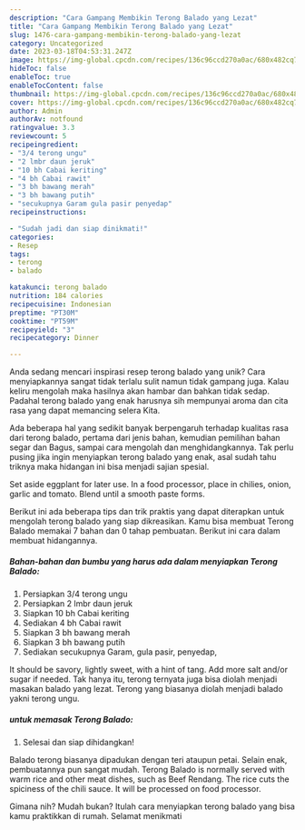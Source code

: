 ```yaml
---
description: "Cara Gampang Membikin Terong Balado yang Lezat"
title: "Cara Gampang Membikin Terong Balado yang Lezat"
slug: 1476-cara-gampang-membikin-terong-balado-yang-lezat
category: Uncategorized
date: 2023-03-18T04:53:31.247Z
image: https://img-global.cpcdn.com/recipes/136c96ccd270a0ac/680x482cq70/terong-balado-foto-resep-utama.jpg
hideToc: false
enableToc: true
enableTocContent: false
thumbnail: https://img-global.cpcdn.com/recipes/136c96ccd270a0ac/680x482cq70/terong-balado-foto-resep-utama.jpg
cover: https://img-global.cpcdn.com/recipes/136c96ccd270a0ac/680x482cq70/terong-balado-foto-resep-utama.jpg
author: Admin
authorAv: notfound
ratingvalue: 3.3
reviewcount: 5
recipeingredient:
- "3/4 terong ungu"
- "2 lmbr daun jeruk"
- "10 bh Cabai keriting"
- "4 bh Cabai rawit"
- "3 bh bawang merah"
- "3 bh bawang putih"
- "secukupnya Garam gula pasir penyedap"
recipeinstructions:

- "Sudah jadi dan siap dinikmati!"
categories:
- Resep
tags:
- terong
- balado

katakunci: terong balado 
nutrition: 184 calories
recipecuisine: Indonesian
preptime: "PT30M"
cooktime: "PT59M"
recipeyield: "3"
recipecategory: Dinner

---
```





Anda sedang mencari inspirasi resep terong balado yang unik? Cara menyiapkannya sangat tidak terlalu sulit namun tidak gampang juga. Kalau keliru mengolah maka hasilnya akan hambar dan bahkan tidak sedap. Padahal terong balado yang enak harusnya sih mempunyai aroma dan cita rasa yang dapat memancing selera Kita.





Ada beberapa hal yang sedikit banyak berpengaruh terhadap kualitas rasa dari terong balado, pertama dari jenis bahan, kemudian pemilihan bahan segar dan Bagus, sampai cara mengolah dan menghidangkannya. Tak perlu pusing jika ingin menyiapkan terong balado yang enak,      asal sudah tahu triknya maka hidangan ini bisa menjadi sajian spesial.














Set aside eggplant for later use. In a food processor, place in chilies, onion, garlic and tomato. Blend until a smooth paste forms.






Berikut ini ada beberapa tips dan trik praktis yang dapat diterapkan untuk mengolah terong balado yang siap dikreasikan. Kamu bisa membuat Terong Balado memakai 7 bahan dan 0 tahap pembuatan. Berikut ini cara dalam membuat hidangannya.

<!--inarticleads1-->

##### Bahan-bahan dan bumbu yang harus ada dalam menyiapkan Terong Balado:

1. Persiapkan 3/4 terong ungu
1. Persiapkan 2 lmbr daun jeruk
1. Siapkan 10 bh Cabai keriting
1. Sediakan 4 bh Cabai rawit
1. Siapkan 3 bh bawang merah
1. Siapkan 3 bh bawang putih
1. Sediakan secukupnya Garam, gula pasir, penyedap,


It should be savory, lightly sweet, with a hint of tang. Add more salt and/or sugar if needed. Tak hanya itu, terong ternyata juga bisa diolah menjadi masakan balado yang lezat. Terong yang biasanya diolah menjadi balado yakni terong ungu. 

<!--inarticleads2-->

#####  untuk memasak Terong Balado:


1. Selesai dan siap dihidangkan!

Balado terong biasanya dipadukan dengan teri ataupun petai. Selain enak, pembuatannya pun sangat mudah. Terong Balado is normally served with warm rice and other meat dishes, such as Beef Rendang. The rice cuts the spiciness of the chili sauce. It will be processed on food processor. 

Gimana nih? Mudah bukan? Itulah cara menyiapkan terong balado yang bisa kamu praktikkan di rumah. Selamat menikmati
